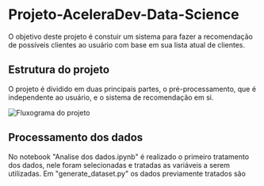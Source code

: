 # Projeto-AceleraDev-Data-Science

 O objetivo deste projeto é constuir um sistema para fazer a recomendação de possíveis clientes ao usuário com base em sua lista atual de clientes.

## Estrutura do projeto

 O projeto é dividido em duas principais partes, o pré-processamento, que é independente ao usuário, e o sistema de recomendação em si.

![Fluxograma do projeto](https://user-images.githubusercontent.com/46359888/84395773-84f0a000-abd4-11ea-96ab-ae17571e129d.png)

## Processamento dos dados

 No notebook "Analise dos dados.ipynb" é realizado o primeiro tratamento dos dados, nele foram selecionadas e tratadas as variáveis a serem utilizadas. Em "generate_dataset.py" os dados previamente tratados são 
